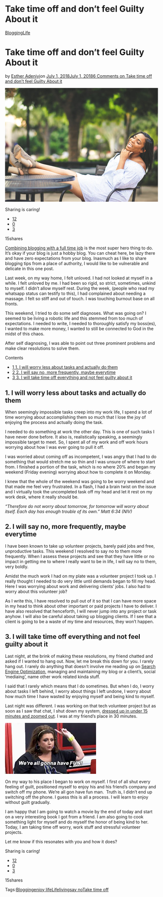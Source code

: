 # Take time off and don’t feel Guilty About it

[Blogging](https://estheradeniyi.com/category/blogging/)[Life](https://estheradeniyi.com/category/life/)
# Take time off and don&#x2019;t feel Guilty About it

by [Esther Adeniyi](https://estheradeniyi.com/author/esther-adeniyi/)on [July 1, 2018July 1, 2018](https://estheradeniyi.com/take-time-off/)[6 Comments on Take time off and don&#x2019;t feel Guilty About it](https://estheradeniyi.com/take-time-off/#comments)

![](images\pexels-photo-682952.jpeg)

Sharing is caring!

- [12](https://www.facebook.com/sharer/sharer.php?u=https%3A%2F%2Festheradeniyi.com%2Ftake-time-off%2F&amp;t=Take%20time%20off%20and%20don%27t%20feel%20Guilty%20About%20it)
- [0](https://twitter.com/intent/tweet?text=Take%20time%20off%20and%20don%27t%20feel%20Guilty%20About%20it&amp;url=https%3A%2F%2Festheradeniyi.com%2Ftake-time-off%2F)
- [3](#)

15shares

[Combining blogging with a full time job](https://estheradeniyi.com/combine-blogging-with-full-time-job/) is the most super hero thing to do. It&#x2019;s okay if your blog is just a hobby blog. You can cheat here, be lazy there and have zero expectations from your blog. Inasmuch as I like to share blogging tips from a place of authority, I would like to be vulnerable and delicate in this one post.

Last week, on my way home, I felt unloved. I had not looked at myself in a while. I felt unloved by me. I had been so rigid, so strict, sometimes, unkind to myself. I didn&#x2019;t allow myself rest. During the week, (people who read my whatsapp status can testify to this), I had complained about needing a massage. I felt so stiff and out of touch. I was touching burnout base on all fronts.

This weekend, I tried to do some self diagnoses. What was going on? I seemed to be living a robotic life and this stemmed from too much of expectations. I needed to write, I needed to thoroughly satisfy my boss(es), I wanted to make more money, I wanted to still be connected to God in the midst of this chaos.

After self diagnosing, I was able to point out three prominent problems and make clear resolutions to solve them.

Contents

- [1 1. I will worry less about tasks and actually do them](#1_I_will_worry_less_about_tasks_and_actually_do_them)
- [2 2. I will say no, more frequently, maybe everytime](#2_I_will_say_no_more_frequently_maybe_everytime)
- [3 3. I will take time off everything and not feel guilty about it](#3_I_will_take_time_off_everything_and_not_feel_guilty_about_it)

## 1. I will worry less about tasks and actually do them

When seemingly impossible tasks creep into my work life, I spend a lot of time worrying about accomplishing them so much that I lose the joy of enjoying the process and actually doing the task.

I needed to do something at work the other day. This is one of such tasks I have never done before. It also is, realistically speaking, a seemingly impossible target to meet. So, I spent all of my work and off work hours worrying about how I was ever going to pull it off.

I was worried about coming off as incompetent, I was angry that I had to do something that would stretch me so thin and I was unsure of where to start from. I finished a portion of the task, which is no where 20% and began my weekend (Friday evening) worrying about how to complete it on Monday.

I knew that the whole of the weekend was going to be worry weekend and that made me feel very frustrated. In a flash, I had a brain twist on the issue and I virtually took the uncompleted task off my head and let it rest on my work desk, where it really should be.

*&#x201C;Therefore do not worry about tomorrow, for tomorrow will worry about itself. Each day has enough trouble of its own.&#x201D; Matt 6:34 (NIV)&#xA0;*

## 2. I will say no, more frequently, maybe everytime

I have been known to take up volunteer projects, barely paid jobs and free, unproductive tasks. This weekend I resolved to say no to them more frequently. When I assess these projects and see that they have little or no impact in getting me to where I really want to be in life, I will say no to them, very boldly.

Amidst the much work I had on my plate was a volunteer project I took up. I really thought I needed to do very little until demands began to fill my head. Here I was worrying about work and delivering clients&#x2019; jobs. I also had to worry about this volunteer job?

As I write this, I have resolved to pull out of it so that I can have more space in my head to think about other important or paid projects I have to deliver. I have also resolved that henceforth, I will never jump into any project or task anyhow. I will also be careful about taking up blogging clients. If I see that a client is going to be a waste of my time and resources, they won&#x2019;t happen.

## 3. I will take time off everything and not feel guilty about it

Last night, at the brink of making these resolutions, my friend chatted and asked if I wanted to hang out. Now, let me break this down for you. I rarely hang out. I rarely do anything that doesn&#x2019;t involve me reading up on [Search Engine Optimization](https://estheradeniyi.com/best-seo-tips-for-bloggers/), managing and maintaining my blog or a client&#x2019;s, social &#x2018;mediaing&#x2019;, name other work related kinda stuff.

I said that I rarely which means that I do sometimes. But when I do, I worry about tasks I left behind, I worry about things I left undone, I worry about how much time I have wasted by enjoying myself and being kind to myself.

Last night was different. I was working on that tech volunteer project but as soon as I saw that chat, I shut down my system, [dressed up in under 15 minutes and zoomed out](https://estheradeniyi.com/how-to-get-up-get-dressed-and-get-ou/). I was at my friend&#x2019;s place in 30 minutes.

![We&apos;re all going to have fun](images\download.jpeg)

On my way to his place I began to work on myself. I first of all shut every feeling of guilt, positioned myself to enjoy his and his friend&#x2019;s company and switch off my phone. We&#x2019;re all gon have fun man.&#xA0; Truth is, I didn&#x2019;t end up switching off the phone. I guess this is all a process. I will learn to enjoy without guilt gradually.

I am happy that I am going to watch a movie by the end of today and start on a very interesting book I got from a friend. I am also going to cook something light for myself and do myself the honor of being kind to her. Today, I am taking time off worry, work stuff and stressful volunteer projects.

Let me know if this resonates with you and how it does?

Sharing is caring!

- [12](https://www.facebook.com/sharer/sharer.php?u=https%3A%2F%2Festheradeniyi.com%2Ftake-time-off%2F&amp;t=Take%20time%20off%20and%20don%27t%20feel%20Guilty%20About%20it)
- [0](https://twitter.com/intent/tweet?text=Take%20time%20off%20and%20don%27t%20feel%20Guilty%20About%20it&amp;url=https%3A%2F%2Festheradeniyi.com%2Ftake-time-off%2F)
- [3](#)

15shares

Tags:[Blogging](https://estheradeniyi.com/tag/blogging/)[enjoy life](https://estheradeniyi.com/tag/enjoy-life/)[Life](https://estheradeniyi.com/tag/life/)[living](https://estheradeniyi.com/tag/living/)[say no](https://estheradeniyi.com/tag/say-no/)[Take time off](https://estheradeniyi.com/tag/take-time-off/)